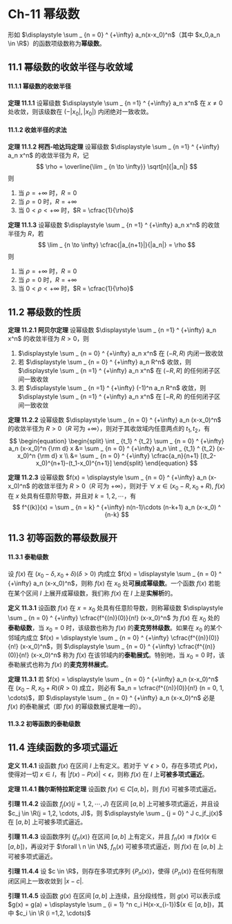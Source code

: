 # Ch-11  幂级数

形如 $\displaystyle \sum _ {n = 0} ^ {+\infty} a_n(x-x_0)^n$（其中 $x_0,a_n \in \R$）的函数项级数称为**幂级数**。

## 11.1  幂级数的收敛半径与收敛域

#### 11.1.1  幂级数的收敛半径

**定理  11.1.1**    设幂级数 $\displaystyle \sum _ {n =1} ^ {+\infty} a_n x^n$ 在 $x \neq 0$ 处收敛，则该级数在 $(-|x_0|, |x_0|)$ 内闭绝对一致收敛。



#### 11.1.2  收敛半径的求法

**定理  11.1.2  柯西-哈达玛定理**    设幂级数 $\displaystyle \sum _ {n =1} ^ {+\infty} a_n x^n$ 的收敛半径为 $R$，记
$$
\rho = \overline{\lim _ {n \to \infty}} \sqrt[n]{|a_n|}
$$
则

1. 当 $\rho = + \infty$ 时，$R = 0$ 
2. 当 $\rho = 0$ 时，$R = + \infty$ 
3. 当 $0 < \rho < + \infty$ 时，$R = \cfrac{1}{\rho}$ 



**定理  11.1.3**    设幂级数 $\displaystyle \sum _ {n =1} ^ {+\infty} a_n x^n$ 的收敛半径为 $R$，若
$$
\lim _ {n \to \infty} \cfrac{|a_{n+1}|}{|a_n|} = \rho
$$
则

1. 当 $\rho = + \infty$ 时，$R = 0$ 
2. 当 $\rho = 0$ 时，$R = + \infty$ 
3. 当 $0 < \rho < + \infty$ 时，$R = \cfrac{1}{\rho}$ 



## 11.2  幂级数的性质

**定理  11.2.1  阿贝尔定理**    设幂级数 $\displaystyle \sum _ {n =1} ^ {+\infty} a_n x^n$ 的收敛半径为 $R > 0$，则

1. $\displaystyle \sum _ {n = 0} ^ {+\infty} a_n x^n$ 在 $(-R,R)$ 内闭一致收敛
2. 若 $\displaystyle \sum _ {n = 0} ^ {+\infty} a_n R^n$ 收敛，则 $\displaystyle \sum _ {n =1} ^ {+\infty} a_n x^n$ 在 $(-R,R]$ 的任何闭子区间一致收敛
3. 若 $\displaystyle \sum _ {n =1} ^ {+\infty} (-1)^n a_n R^n$ 收敛，则 $\displaystyle \sum _ {n =1} ^ {+\infty} a_n x^n$ 在 $[-R,R)$ 的任何闭子区间一致收敛



**定理  11.2.2**    设幂级数 $\displaystyle \sum _ {n = 0} ^ {+\infty} a_n (x-x_0)^n$ 的收敛半径为 $R > 0$（$R$ 可为 $+\infty$），则对于其收敛域内任意两点的 $t_1,t_2$，有
$$
\begin{equation} \begin{split}
\int _ {t_1} ^ {t_2} \sum _ {n = 0} ^ {+\infty} a_n (x-x_0)^n {\rm d} x &= \sum _ {n = 0} ^ {+\infty} a_n \int _ {t_1} ^ {t_2} (x-x_0)^n {\rm d} x \\
&= \sum _ {n = 0} ^ {+\infty} \cfrac{a_n}{n+1} [(t_2-x_0)^{n+1}-(t_1-x_0)^{n+1}]
\end{split} \end{equation}
$$

**定理  11.2.3**    设幂级数 $f(x) = \displaystyle \sum _ {n = 0} ^ {+\infty} a_n (x-x_0)^n$ 的收敛半径为 $R > 0$（$R$ 可为 $+\infty$），则对于 $\forall \ x \in (x_0-R,x_0+R)$, $f(x)$ 在 $x$ 处具有任意阶导数，并且对 $k = 1,2, \cdots$，有
$$
f^{(k)}(x) = \sum _ {n = k} ^ {+\infty} n(n-1)\cdots (n-k+1) a_n (x-x_0) ^ {n-k}
$$


## 11.3  初等函数的幂级数展开

#### 11.3.1  泰勒级数

设 $f(x)$ 在 $(x_0-\delta, x_0 + \delta)(\delta > 0)$ 内成立 $f(x) = \displaystyle \sum _ {n = 0} ^ {+\infty} a_n (x-x_0)^n$，则称 $f(x)$ 在 $x_0$ 处**可展成幂级数**。一个函数 $f(x)$ 若能在某个区间 $I$ 上展开成幂级数，我们称 $f(x)$ 在 $I$ 上是**实解析**的。



**定义  11.3.1**    设函数 $f(x)$ 在 $x = x_0$ 处具有任意阶导数，则称幂级数 $\displaystyle \sum _ {n = 0} ^ {+\infty} \cfrac{f^{(n)}(0)}{n!} (x-x_0)^n$ 为 $f(x)$ 在 $x_0$ 处的**泰勒级数**，当 $x_0 = 0$ 时，该级数也称为 $f(x)$ 的**麦克劳林级数**。如果在 $x_0$ 的某个邻域内成立 $f(x) = \displaystyle \sum _ {n = 0} ^ {+\infty} \cfrac{f^{(n)}(0)}{n!} (x-x_0)^n$，则 $\displaystyle \sum _ {n = 0} ^ {+\infty} \cfrac{f^{(n)}(0)}{n!} (x-x_0)^n$ 称为 $f(x)$ 在该邻域内的**泰勒展式**。特别地，当 $x_0 = 0$ 时，该泰勒展式也称为 $f(x)$ 的**麦克劳林展式**。



**定理  11.3.1**    若 $f(x) = \displaystyle \sum _ {n = 0} ^ {+\infty} a_n (x-x_0)^n$ 在 $(x_0 - R, x_0 + R) (R>0)$ 成立，则必有 $a_n = \cfrac{f^{(n)}(0)}{n!} (n = 0, 1, \cdots)$，即 $\displaystyle \sum _ {n = 0} ^ {+\infty} a_n (x-x_0)^n$ 必是 $f(x)$ 的泰勒展式（即 $f(x)$ 的幂级数展式是唯一的）。



#### 11.3.2  初等函数的泰勒级数



## 11.4  连续函数的多项式逼近

**定义  11.4.1**    设函数 $f(x)$ 在区间 $I$ 上有定义。若对于 $\forall \ \epsilon > 0$，存在多项式 $P(x)$，使得对一切 $x \in I$，有 $|f(x) - P(x)| < \epsilon$，则称 $f(x)$ 在 $I$ 上**可被多项式逼近**。



**定理  11.4.1  魏尔斯特拉斯定理**    设函数 $f(x) \in C[a,b]$，则 $f(x)$ 可被多项式逼近。



**引理  11.4.2**    设函数 $f_j(x)(j=1,2, \cdots, J)$ 在区间 $[a,b]$ 上可被多项式逼近，并且设 $c_j \in \R(j = 1,2, \cdots, J)$，则 $\displaystyle \sum _ {j = 0} ^ J c_jf_j(x)$ 在 $[a,b]$ 上可被多项式逼近。



**引理  11.4.3**    设函数序列 $\{f_n(x)\}$ 在区间 $[a,b]$ 上有定义，并且 $f_n(x) \rightrightarrows f(x)$$(x \in [a,b])$，再设对于 $\forall \ n \in \N$, $f_n(x)$ 可被多项式逼近，则 $f(x)$ 在 $[a,b]$ 上可被多项式逼近。



**引理  11.4.4**    设 $c \in \R$，则存在多项式序列 $\{P_n(x)\}$，使得 $\{P_n(x)\}$ 在任何有限闭区间上一致收敛到 $|x-c|$. 



**引理  11.4.5**    设函数 $g(x)$ 在区间 $[a,b]$ 上连续，且分段线性，则 $g(x)$ 可以表示成 $g(x) = g(a) + \displaystyle \sum _ {i = 1} ^n c_i H(x-x_{i-1})$$(x \in [a,b])$，其中 $c_i \in \R (i =1,2, \cdots)$ 

